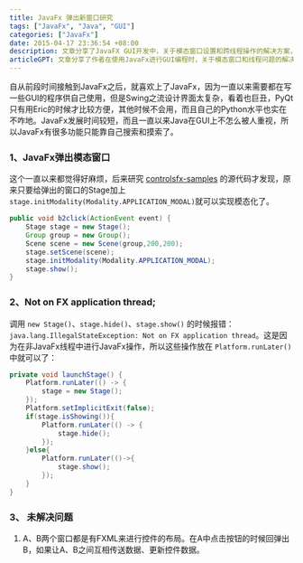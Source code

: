 ```yaml
---
title: JavaFx 弹出新窗口研究
tags: ["JavaFx", "Java", "GUI"]
categories: ["JavaFx"]
date: 2015-04-17 23:36:54 +08:00
description: 文章分享了JavaFX GUI开发中，关于模态窗口设置和跨线程操作的解决方案，并提及了FXML窗口间数据传递的待解决难题。
articleGPT: 文章分享了作者在使用JavaFx进行GUI编程时，关于模态窗口和线程问题的解决方案，并提出了FXML窗口间数据传递的未解决挑战。
---
```


自从前段时间接触到JavaFx之后，就喜欢上了JavaFx，因为一直以来需要都在写一些GUI的程序供自己使用，但是Swing之流设计界面太复杂，看着也巨丑，PyQt只有用Eric的时候才比较方便，其他时候不会用，而且自己的Python水平也实在不咋地。JavaFx发展时间较短，而且一直以来Java在GUI上不怎么被人重视，所以JavaFx有很多功能只能靠自己搜索和摸索了。  

### 1、JavaFx弹出模态窗口

这个一直以来都觉得好麻烦，后来研究 [controlsfx-samples](http://fxexperience.com/controlsfx/)
的源代码才发现，原来只要给弹出的窗口的Stage加上`stage.initModality(Modality.APPLICATION_MODAL)`就可以实现模态化了。

```Java
public void b2click(ActionEvent event) {
    Stage stage = new Stage();
    Group group = new Group();
    Scene scene = new Scene(group,200,200);
    stage.setScene(scene);
    stage.initModality(Modality.APPLICATION_MODAL);
    stage.show();
}
```

### 2、Not on FX application thread;

调用 `new Stage()`、`stage.hide()`、`stage.show()` 的时候报错：
`java.lang.IllegalStateException: Not on FX application
thread`。这是因为在非JavaFx线程中进行JavaFx操作，所以这些操作放在 `Platform.runLater()` 中就可以了：

```Java
private void launchStage() {
    Platform.runLater(() -> {
        stage = new Stage();
    });
    Platform.setImplicitExit(false);
    if(stage.isShowing()){
        Platform.runLater(() -> {
            stage.hide();
        });
    }else{
        Platform.runLater(()->{
            stage.show();
        });
    }
}
```

### 3、 未解决问题

  1. A、B两个窗口都是有FXML来进行控件的布局。在A中点击按钮的时候回弹出B，如果让A、B之间互相传送数据、更新控件数据。
